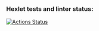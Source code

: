 ### Hexlet tests and linter status:
[![Actions Status](https://github.com/GilyanaBachaeva/java-project-61/actions/workflows/hexlet-check.yml/badge.svg)](https://github.com/GilyanaBachaeva/java-project-61/actions)